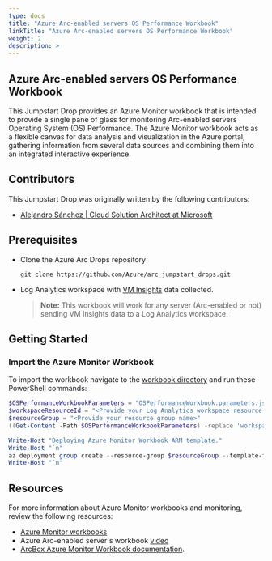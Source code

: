 ```yaml
---
type: docs
title: "Azure Arc-enabled servers OS Performance Workbook"
linkTitle: "Azure Arc-enabled servers OS Performance Workbook"
weight: 2
description: >
---
```


## Azure Arc-enabled servers OS Performance Workbook

This Jumpstart Drop provides an Azure Monitor workbook that is intended to provide a single pane of glass for monitoring Arc-enabled servers Operating System (OS) Performance. The Azure Monitor workbook acts as a flexible canvas for data analysis and visualization in the Azure portal, gathering information from several data sources and combining them into an integrated interactive experience.

## Contributors

This Jumpstart Drop was originally written by the following contributors:

- [Alejandro Sánchez | Cloud Solution Architect at Microsoft](www.linkedin.com/in/asgsanchezgomez)

## Prerequisites

- Clone the Azure Arc Drops repository

    ```shell
    git clone https://github.com/Azure/arc_jumpstart_drops.git
    ```

- Log Analytics workspace with [VM Insights](https://learn.microsoft.com/azure/azure-arc/servers/learn/tutorial-enable-vm-insights#enable-vm-insights) data collected.

    > **Note:** This workbook will work for any server (Arc-enabled or not) sending VM Insights data to a Log Analytics workspace.

## Getting Started

### Import the Azure Monitor Workbook

To import the workbook navigate to the [workbook directory](https://github.com/Azure/arc_jumpstart_drops/workbooks/arc_os_performance/) and run these PowerShell commands:

```powershell
$OSPerformanceWorkbookParameters = "OSPerformanceWorkbook.parameters.json"
$workspaceResourceId = "<Provide your Log Analytics workspace resource ID>"
$resourceGroup = "<Provide your resource group name>"
((Get-Content -Path $OSPerformanceWorkbookParameters) -replace 'workspaceResourceId-stage',$workspaceResourceId) | Set-Content -Path $OSPerformanceWorkbookParameters

Write-Host "Deploying Azure Monitor Workbook ARM template."
Write-Host "`n"
az deployment group create --resource-group $resourceGroup --template-file "OSPerformanceWorkbook.json" --parameters "OSPerformanceWorkbook.parameters.json"
Write-Host "`n"
```

## Resources

For more information about Azure Monitor workbooks and monitoring, review the following resources:

- [Azure Monitor workbooks](https://learn.microsoft.com/azure/azure-monitor/visualize/workbooks-overview)
- Azure Arc-enabled server's workbook [video](https://www.youtube.com/@azurearcjumpstart/search?query=workbook)
- [ArcBox Azure Monitor Workbook documentation](https://azurearcjumpstart.com/azure_jumpstart_arcbox/workbook/flavors/Full).